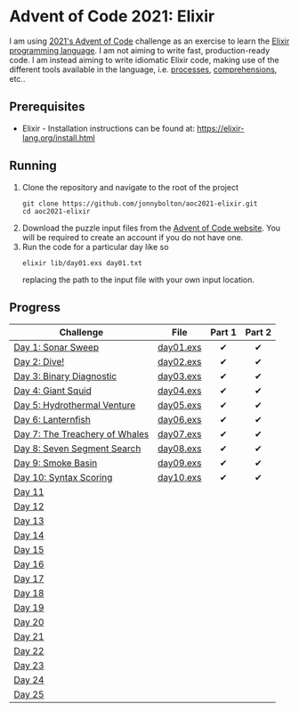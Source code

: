 # Advent of Code 2021: Elixir
I am using [2021's Advent of Code](https://adventofcode.com/2021) challenge as an exercise to learn the [Elixir programming language](https://elixir-lang.org).
I am not aiming to write fast, production-ready code.
I am instead aiming to write idiomatic Elixir code, making use of the different tools available in the language, i.e. [processes](https://elixir-lang.org/getting-started/processes.html), [comprehensions](https://elixir-lang.org/getting-started/comprehensions.html), etc..

## Prerequisites
- Elixir - Installation instructions can be found at: https://elixir-lang.org/install.html

## Running
1. Clone the repository and navigate to the root of the project
   ```
   git clone https://github.com/jonnybolton/aoc2021-elixir.git
   cd aoc2021-elixir
   ```
2. Download the puzzle input files from the [Advent of Code website](https://adventofcode.com/2021). You will be required to create an account if you do not have one.
3. Run the code for a particular day like so
   ```
   elixir lib/day01.exs day01.txt
   ```
   replacing the path to the input file with your own input location.

## Progress
| Challenge | File | Part 1 | Part 2 |
|-----------|------|:------:|:------:|
| [Day 1: Sonar Sweep](https://adventofcode.com/2021/day/1) | [day01.exs](lib/day01.exs) | ✔ | ✔ |
| [Day 2: Dive!](https://adventofcode.com/2021/day/2) | [day02.exs](lib/day02.exs) | ✔ | ✔ |
| [Day 3: Binary Diagnostic](https://adventofcode.com/2021/day/3) | [day03.exs](lib/day03.exs) | ✔ | ✔ |
| [Day 4: Giant Squid](https://adventofcode.com/2021/day/4) | [day04.exs](lib/day04.exs) | ✔ | ✔ |
| [Day 5: Hydrothermal Venture](https://adventofcode.com/2021/day/5) | [day05.exs](lib/day05.exs) | ✔ | ✔ |
| [Day 6: Lanternfish](https://adventofcode.com/2021/day/6) | [day06.exs](lib/day06.exs) | ✔ | ✔ |
| [Day 7: The Treachery of Whales](https://adventofcode.com/2021/day/7) | [day07.exs](lib/day07.exs) | ✔ | ✔ |
| [Day 8: Seven Segment Search](https://adventofcode.com/2021/day/8) | [day08.exs](lib/day08.exs) | ✔ | ✔ |
| [Day 9: Smoke Basin](https://adventofcode.com/2021/day/9) | [day09.exs](lib/day09.exs) | ✔ | ✔ |
| [Day 10: Syntax Scoring](https://adventofcode.com/2021/day/10) | [day10.exs](lib/day10.exs) | ✔ | ✔ |
| [Day 11](https://adventofcode.com/2021/day/11) | | | |
| [Day 12](https://adventofcode.com/2021/day/12) | | | |
| [Day 13](https://adventofcode.com/2021/day/13) | | | |
| [Day 14](https://adventofcode.com/2021/day/14) | | | |
| [Day 15](https://adventofcode.com/2021/day/15) | | | |
| [Day 16](https://adventofcode.com/2021/day/16) | | | |
| [Day 17](https://adventofcode.com/2021/day/17) | | | |
| [Day 18](https://adventofcode.com/2021/day/18) | | | |
| [Day 19](https://adventofcode.com/2021/day/19) | | | |
| [Day 20](https://adventofcode.com/2021/day/20) | | | |
| [Day 21](https://adventofcode.com/2021/day/21) | | | |
| [Day 22](https://adventofcode.com/2021/day/22) | | | |
| [Day 23](https://adventofcode.com/2021/day/23) | | | |
| [Day 24](https://adventofcode.com/2021/day/24) | | | |
| [Day 25](https://adventofcode.com/2021/day/25) | | | |
